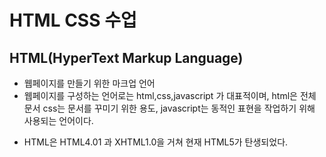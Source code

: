 <h1>HTML CSS 수업</h1>
<h2>HTML(HyperText Markup Language)</h2>

 - 웹페이지를 만들기 위한 마크업 언어<br>
- 웹페이지를 구성하는 언어로는 html,css,javascript 가 대표적이며, html은 전체 문서 css는 문서를 꾸미기 위한 용도, javascript는 동적인 표현을 작업하기 위해 사용되는 언어이다.<br>

* HTML은 HTML4.01 과 XHTML1.0을 거쳐 현재 HTML5가 탄생되었다.
